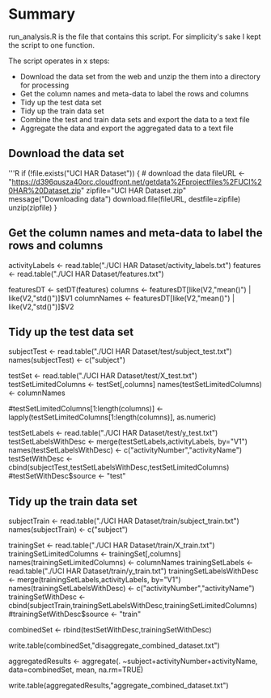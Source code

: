 # Summary

run_analysis.R is the file that contains this script. For simplicity's sake I kept the script to one function.

The script operates in x steps:

* Download the data set from the web and unzip the them into a directory for processing
* Get the column names and meta-data to label the rows and columns
* Tidy up the test data set
* Tidy up the train data set
* Combine the test and train data sets and export the data to a text file
* Aggregate the data and export the aggregated data to a text file

## Download the data set
'''R
  if (!file.exists("UCI HAR Dataset")) {
    # download the data
    fileURL <- "https://d396qusza40orc.cloudfront.net/getdata%2Fprojectfiles%2FUCI%20HAR%20Dataset.zip"
    zipfile="UCI HAR Dataset.zip"
    message("Downloading data")
    download.file(fileURL, destfile=zipfile)
    unzip(zipfile)
  }
 
## Get the column names and meta-data to label the rows and columns
 
  activityLabels <- read.table("./UCI HAR Dataset/activity_labels.txt")
  features <- read.table("./UCI HAR Dataset/features.txt")
  
  featuresDT <- setDT(features)
  columns <- featuresDT[like(V2,"mean()") | like(V2,"std()")]$V1
  columnNames <- featuresDT[like(V2,"mean()") | like(V2,"std()")]$V2
  
## Tidy up the test data set
  
  subjectTest <- read.table("./UCI HAR Dataset/test/subject_test.txt")
  names(subjectTest) <- c("subject")
  
  testSet <- read.table("./UCI HAR Dataset/test/X_test.txt")
  testSetLimitedColumns <- testSet[,columns]
  names(testSetLimitedColumns) <- columnNames
  
  #testSetLimitedColumns[1:length(columns)] <- lapply(testSetLimitedColumns[1:length(columns)], as.numeric)
  
  testSetLabels <- read.table("./UCI HAR Dataset/test/y_test.txt")
  testSetLabelsWithDesc <- merge(testSetLabels,activityLabels, by="V1")
  names(testSetLabelsWithDesc) <- c("activityNumber","activityName")
  testSetWithDesc <- cbind(subjectTest,testSetLabelsWithDesc,testSetLimitedColumns)
  #testSetWithDesc$source <- "test"
  
## Tidy up the train data set
  
  subjectTrain <- read.table("./UCI HAR Dataset/train/subject_train.txt")
  names(subjectTrain) <- c("subject")

  trainingSet <- read.table("./UCI HAR Dataset/train/X_train.txt")
  trainingSetLimitedColumns <- trainingSet[,columns]
  names(trainingSetLimitedColumns) <- columnNames
  trainingSetLabels <- read.table("./UCI HAR Dataset/train/y_train.txt")
  trainingSetLabelsWithDesc <- merge(trainingSetLabels,activityLabels, by="V1")
  names(trainingSetLabelsWithDesc) <- c("activityNumber","activityName")
  trainingSetWithDesc <- cbind(subjectTrain,trainingSetLabelsWithDesc,trainingSetLimitedColumns)
  #trainingSetWithDesc$source <- "train"
  
  combinedSet <- rbind(testSetWithDesc,trainingSetWithDesc)
  
  write.table(combinedSet,"disaggregate_combined_dataset.txt")
  
  aggregatedResults <- aggregate(. ~subject+activityNumber+activityName, data=combinedSet, mean, na.rm=TRUE)
  
  write.table(aggregatedResults,"aggregate_combined_dataset.txt")
